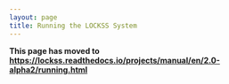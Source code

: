 ```yaml
---
layout: page
title: Running the LOCKSS System
---
```


**This page has moved to <https://lockss.readthedocs.io/projects/manual/en/2.0-alpha2/running.html>**
